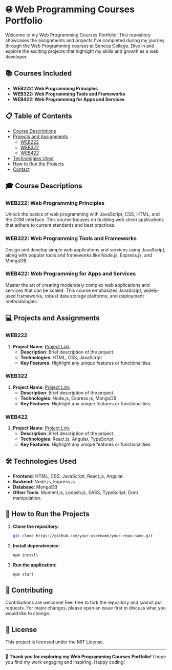 # 🌐 Web Programming Courses Portfolio

Welcome to my Web Programming Courses Portfolio! This repository showcases the assignments and projects I've completed during my journey through the Web Programming courses at Seneca College. Dive in and explore the exciting projects that highlight my skills and growth as a web developer.

## 📚 Courses Included

- **WEB222: Web Programming Principles**
- **WEB322: Web Programming Tools and Frameworks**
- **WEB422: Web Programming for Apps and Services**

## 📋 Table of Contents

- [Course Descriptions](#course-descriptions)
- [Projects and Assignments](#projects-and-assignments)
  - [WEB222](https://www.senecapolytechnic.ca/ssos/findOutline.do?isLoggedIn=&subjectOrAndTitle=web222)
  - [WEB322](#web322)
  - [WEB422](#web422)
- [Technologies Used](#technologies-used)
- [How to Run the Projects](#how-to-run-the-projects)
- [Contact](#contact)

## 🎓 Course Descriptions

### WEB222: Web Programming Principles
Unlock the basics of web programming with JavaScript, CSS, HTML, and the DOM interface. This course focuses on building web client applications that adhere to current standards and best practices.

### WEB322: Web Programming Tools and Frameworks
Design and develop simple web applications and services using JavaScript, along with popular tools and frameworks like Node.js, Express.js, and MongoDB.

### WEB422: Web Programming for Apps and Services
Master the art of creating moderately complex web applications and services that can be scaled. This course emphasizes JavaScript, widely-used frameworks, robust data storage platforms, and deployment methodologies.

## 💻 Projects and Assignments

### WEB222

1. **Project Name**: [Project Link](#)
   - **Description**: Brief description of the project.
   - **Technologies**: HTML, CSS, JavaScript
   - **Key Features**: Highlight any unique features or functionalities.

### WEB322

1. **Project Name**: [Project Link](#)
   - **Description**: Brief description of the project.
   - **Technologies**: Node.js, Express.js, MongoDB
   - **Key Features**: Highlight any unique features or functionalities.

### WEB422

1. **Project Name**: [Project Link](#)
   - **Description**: Brief description of the project.
   - **Technologies**: React.js, Angular, TypeScript
   - **Key Features**: Highlight any unique features or functionalities.

## 🛠️ Technologies Used

- **Frontend**: HTML, CSS, JavaScript, React.js, Angular.
- **Backend**: Node.js, Express.js
- **Database**: MongoDB
- **Other Tools**: Moment.js, Lodash.js, SASS, TypeScript, Dom manipulation.

## 🚀 How to Run the Projects

1. **Clone the repository:**
    ```sh
    git clone https://github.com/your-username/your-repo-name.git
    ```

2. **Install dependencies:**
    ```sh
    npm install
    ```

3. **Run the application:**
    ```sh
    npm start
    ```

## 🤝 Contributing

Contributions are welcome! Feel free to fork the repository and submit pull requests. For major changes, please open an issue first to discuss what you would like to change.

## 📄 License

This project is licensed under the MIT License.

---

🎉 **Thank you for exploring my Web Programming Courses Portfolio!** I hope you find my work engaging and inspiring. Happy coding!
